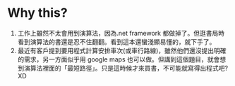 # Why this?
1. 工作上雖然不太會用到演算法，因為.net framework 都做掉了。但逛書局時看到演算法的書還是忍不住翻翻。看到這本還蠻淺顯易懂的，就下手了。
2. 最近有客戶提到要用程式計算安排車次(或車行路線)，雖然他們還沒提出明確的需求，另一方面似乎用 google maps 也可以做。但講到這個題目，就會想到演算法裡面的「最短路徑」。只是這時候才來買書，不可能就寫得出程式吧? XD
